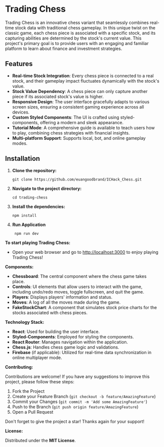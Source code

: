 # Trading Chess

Trading Chess is an innovative chess variant that seamlessly combines real-time stock data with traditional chess gameplay. In this unique twist on the classic game, each chess piece is associated with a specific stock, and its capturing abilities are determined by the stock's current value. This project's primary goal is to provide users with an engaging and familiar platform to learn about finance and investment strategies.

## Features

- **Real-time Stock Integration**: Every chess piece is connected to a real stock, and their gameplay impact fluctuates dynamically with the stock's value.
- **Stock Value Dependency**: A chess piece can only capture another piece if its associated stock's value is higher.
- **Responsive Design**: The user interface gracefully adapts to various screen sizes, ensuring a consistent gaming experience across all devices.
- **Custom Styled Components**: The UI is crafted using styled-components, offering a modern and sleek appearance.
- **Tutorial Mode**: A comprehensive guide is available to teach users how to play, combining chess strategies with financial insights.
- **Multi-platform Support**: Supports local, bot, and online gameplay modes.

## Installation

1. **Clone the repository:**

    ```
    git clone https://github.com/euangoodbrand/ICHack_Chess.git
    ```

2. **Navigate to the project directory:**

    ```
    cd trading-chess
    ```

3. **Install the dependencies:**

    ```
    npm install
    ```
3. **Run Application**

   ```
    npm run dev
    ``` 

**To start playing Trading Chess:**

- Open your web browser and go to [http://localhost:3000](http://localhost:3000) to enjoy playing Trading Chess!

**Components:**

- **Chessboard**: The central component where the chess game takes place.
- **Controls**: UI elements that allow users to interact with the game, including undo/redo moves, toggle fullscreen, and quit the game.
- **Players**: Displays players' information and status.
- **Moves**: A log of all the moves made during the game.
- **FakeStockChart**: A component that simulates stock price charts for the stocks associated with chess pieces.

**Technology Stack:**

- **React**: Used for building the user interface.
- **Styled-Components**: Employed for styling the components.
- **React Router**: Manages navigation within the application.
- **Chess.js**: Handles chess game logic and validations.
- **Firebase** (if applicable): Utilized for real-time data synchronization in online multiplayer mode.

**Contributing:**

Contributions are welcome! If you have any suggestions to improve this project, please follow these steps:

1. Fork the Project
2. Create your Feature Branch (`git checkout -b feature/AmazingFeature`)
3. Commit your Changes (`git commit -m 'Add some AmazingFeature'`)
4. Push to the Branch (`git push origin feature/AmazingFeature`)
5. Open a Pull Request

Don't forget to give the project a star! Thanks again for your support!

**License:**

Distributed under the **MIT License**.
